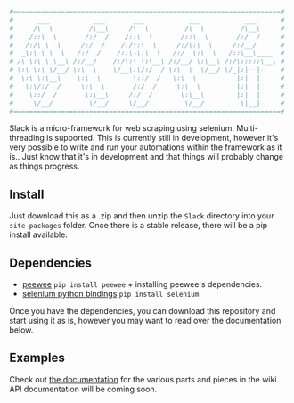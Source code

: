 ```python
#===================================================================#
#      ___           ___       ___           ___           ___      #
#     /\  \         /\__\     /\  \         /\  \         /\__\     #
#    /::\  \       /:/  /    /::\  \       /::\  \       /:/  /     #
#   /:/\ \  \     /:/  /    /:/\:\  \     /:/\:\  \     /:/__/      #
#  _\:\~\ \  \   /:/  /    /::\~\:\  \   /:/  \:\  \   /::\__\____  #
# /\ \:\ \ \__\ /:/__/    /:/\:\ \:\__\ /:/__/ \:\__\ /:/\:::::\__\ #
# \:\ \:\ \/__/ \:\  \    \/__\:\/:/  / \:\  \  \/__/ \/_|:|~~|~    #
#  \:\ \:\__\    \:\  \        \::/  /   \:\  \          |:|  |     #
#   \:\/:/  /     \:\  \       /:/  /     \:\  \         |:|  |     #
#    \::/  /       \:\__\     /:/  /       \:\__\        |:|  |     #
#     \/__/         \/__/     \/__/         \/__/         \|__|     #
#===================================================================#
```
Slack is a micro-framework for web scraping using selenium.  Multi-threading is supported.  This is currently still in
development, however it's very possible to write and run your automations within the framework as it is..  Just know
that it's in development and that things will probably change as things progress.

## Install

Just download this as a .zip and then unzip the `Slack` directory into your `site-packages` folder.  Once there is a
stable release, there will be a pip install available.

## Dependencies

* [peewee](http://docs.peewee-orm.com/en/latest/)
`pip install peewee` + installing peewee's dependencies.
* [selenium python bindings](http://selenium-python.readthedocs.org/)
`pip install selenium`

Once you have the dependencies, you can download this repository and start using it as is, however you may want to read over the
documentation below.

## Examples

Check out [the documentation](https://github.com/Wykleph/Slack/wiki/Documentation) for the various parts and pieces in the wiki.
API documentation will be coming soon.
